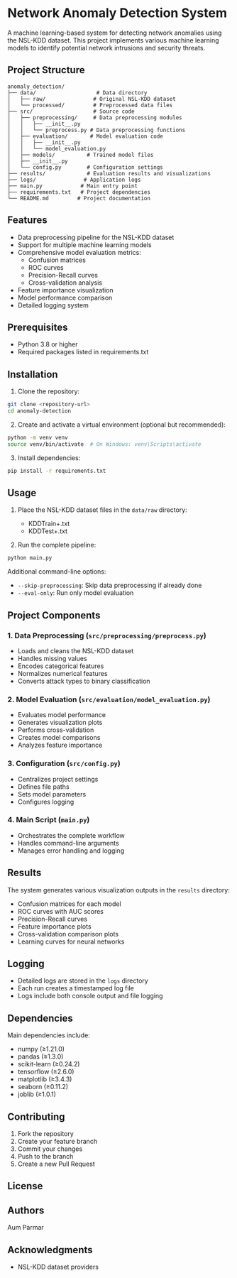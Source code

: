 # Network Anomaly Detection System

A machine learning-based system for detecting network anomalies using the NSL-KDD dataset. This project implements various machine learning models to identify potential network intrusions and security threats.

## Project Structure

```
anomaly_detection/
├── data/                   # Data directory
│   ├── raw/               # Original NSL-KDD dataset
│   └── processed/         # Preprocessed data files
├── src/                   # Source code
│   ├── preprocessing/     # Data preprocessing modules
│   │   ├── __init__.py
│   │   └── preprocess.py # Data preprocessing functions
│   ├── evaluation/       # Model evaluation code
│   │   ├── __init__.py
│   │   └── model_evaluation.py
│   ├── models/          # Trained model files
│   ├── __init__.py
│   └── config.py        # Configuration settings
├── results/             # Evaluation results and visualizations
├── logs/               # Application logs
├── main.py            # Main entry point
├── requirements.txt   # Project dependencies
└── README.md         # Project documentation
```

## Features

- Data preprocessing pipeline for the NSL-KDD dataset
- Support for multiple machine learning models
- Comprehensive model evaluation metrics:
  - Confusion matrices
  - ROC curves
  - Precision-Recall curves
  - Cross-validation analysis
- Feature importance visualization
- Model performance comparison
- Detailed logging system

## Prerequisites

- Python 3.8 or higher
- Required packages listed in requirements.txt

## Installation

1. Clone the repository:
```bash
git clone <repository-url>
cd anomaly-detection
```

2. Create and activate a virtual environment (optional but recommended):
```bash
python -m venv venv
source venv/bin/activate  # On Windows: venv\Scripts\activate
```

3. Install dependencies:
```bash
pip install -r requirements.txt
```

## Usage

1. Place the NSL-KDD dataset files in the `data/raw` directory:
   - KDDTrain+.txt
   - KDDTest+.txt

2. Run the complete pipeline:
```bash
python main.py
```

Additional command-line options:
- `--skip-preprocessing`: Skip data preprocessing if already done
- `--eval-only`: Run only model evaluation

## Project Components

### 1. Data Preprocessing (`src/preprocessing/preprocess.py`)
- Loads and cleans the NSL-KDD dataset
- Handles missing values
- Encodes categorical features
- Normalizes numerical features
- Converts attack types to binary classification

### 2. Model Evaluation (`src/evaluation/model_evaluation.py`)
- Evaluates model performance
- Generates visualization plots
- Performs cross-validation
- Creates model comparisons
- Analyzes feature importance

### 3. Configuration (`src/config.py`)
- Centralizes project settings
- Defines file paths
- Sets model parameters
- Configures logging

### 4. Main Script (`main.py`)
- Orchestrates the complete workflow
- Handles command-line arguments
- Manages error handling and logging

## Results

The system generates various visualization outputs in the `results` directory:
- Confusion matrices for each model
- ROC curves with AUC scores
- Precision-Recall curves
- Feature importance plots
- Cross-validation comparison plots
- Learning curves for neural networks

## Logging

- Detailed logs are stored in the `logs` directory
- Each run creates a timestamped log file
- Logs include both console output and file logging

## Dependencies

Main dependencies include:
- numpy (≥1.21.0)
- pandas (≥1.3.0)
- scikit-learn (≥0.24.2)
- tensorflow (≥2.6.0)
- matplotlib (≥3.4.3)
- seaborn (≥0.11.2)
- joblib (≥1.0.1)

## Contributing

1. Fork the repository
2. Create your feature branch
3. Commit your changes
4. Push to the branch
5. Create a new Pull Request

## License



## Authors

Aum Parmar

## Acknowledgments

- NSL-KDD dataset providers
